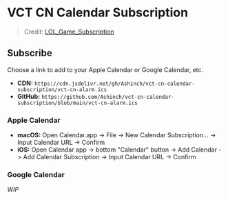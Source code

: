 # VCT CN Calendar Subscription

> Credit: [LOL_Game_Subscription](https://github.com/TankNee/LOL_Game_Subscription)

## Subscribe

Choose a link to add to your Apple Calendar or Google Calendar, etc.

- **CDN:** `https://cdn.jsdelivr.net/gh/Ashinch/vct-cn-calendar-subscription/vct-cn-alarm.ics`
- **GitHub:** `https://github.com/Ashinch/vct-cn-calendar-subscription/blob/main/vct-cn-alarm.ics`


### Apple Calendar

- **macOS:** Open Calendar.app -> File -> New Calendar Subscription... -> Input Calendar URL -> Confirm
- **iOS:** Open Calendar app -> bottom "Calendar" button -> Add Calendar -> Add Calendar Subscription -> Input Calendar URL -> Confirm

### Google Calendar

_WIP_
